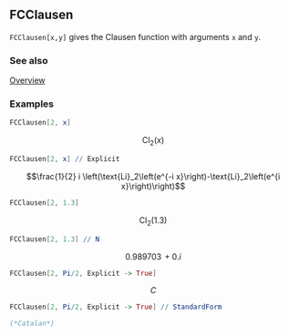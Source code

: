 ## FCClausen

`FCClausen[x,y]` gives the Clausen function with arguments `x` and `y`.

### See also

[Overview](Extra/FeynCalc.md)

### Examples

```mathematica
FCClausen[2, x]
```

$$\text{Cl}_2(x)$$

```mathematica
FCClausen[2, x] // Explicit
```

$$\frac{1}{2} i \left(\text{Li}_2\left(e^{-i x}\right)-\text{Li}_2\left(e^{i x}\right)\right)$$

```mathematica
FCClausen[2, 1.3]
```

$$\text{Cl}_2(1.3)$$

```mathematica
FCClausen[2, 1.3] // N
```

$$0.989703\, +0. i$$

```mathematica
FCClausen[2, Pi/2, Explicit -> True]
```

$$C$$

```mathematica
FCClausen[2, Pi/2, Explicit -> True] // StandardForm

(*Catalan*)
```